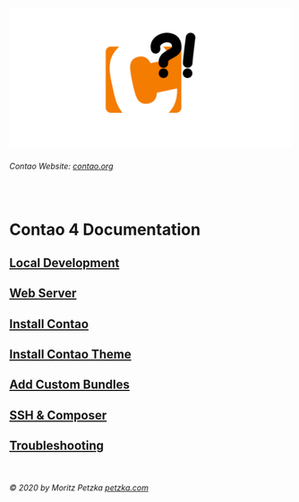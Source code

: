 ![GitHub Logo](../repo/img/logo.png)

###### Contao Website: [contao.org](https://contao.org)

<br>

# Contao 4 Documentation

## [Local Development](./local_development/README.md)

## [Web Server](./server_settings/README.md)

## [Install Contao](./contao_installation/README.md)

## [Install Contao Theme](./theme_installation/README.md)

## [Add Custom Bundles](./bundle_installation/README.md)

## [SSH & Composer](./ssh_composer/README.md)

## [Troubleshooting](./troubleshooting/README.md)

<br>

######  © 2020 by Moritz Petzka [petzka.com](https://petzka.com) 
